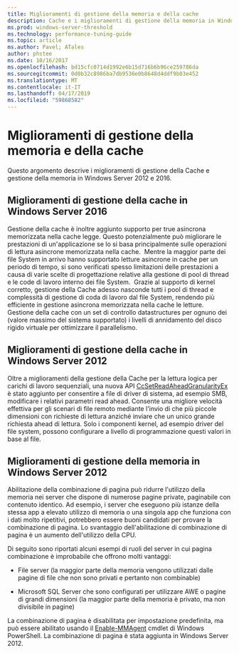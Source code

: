 ```yaml
---
title: Miglioramenti di gestione della memoria e della cache
description: Cache e i miglioramenti di gestione della memoria in Windows Server 2016
ms.prod: windows-server-threshold
ms.technology: performance-tuning-guide
ms.topic: article
ms.author: Pavel; ATales
author: phstee
ms.date: 10/16/2017
ms.openlocfilehash: bd15cfc0714d1992e6b15d716b6b96ce259786da
ms.sourcegitcommit: 0d0b32c8986ba7db9536e0b8648d4ddf9b03e452
ms.translationtype: MT
ms.contentlocale: it-IT
ms.lasthandoff: 04/17/2019
ms.locfileid: "59868582"
---
```

# <a name="cache-and-memory-manager-improvements"></a>Miglioramenti di gestione della memoria e della cache

Questo argomento descrive i miglioramenti di gestione della Cache e gestione della memoria in Windows Server 2012 e 2016.

## <a name="cache-manager-improvements-in-windows-server-2016"></a>Miglioramenti di gestione della cache in Windows Server 2016
Gestione della cache è inoltre aggiunto supporto per true asincrona memorizzata nella cache legge.
Questo potenzialmente può migliorare le prestazioni di un'applicazione se lo si basa principalmente sulle operazioni di lettura asincrone memorizzata nella cache.  Mentre la maggior parte dei file System in arrivo hanno supportato letture asincrone in cache per un periodo di tempo, si sono verificati spesso limitazioni delle prestazioni a causa di varie scelte di progettazione relative alla gestione di pool di thread e le code di lavoro interno dei file System.  Grazie al supporto di kernel corretto, gestione della Cache adesso nasconde tutti i pool di thread e complessità di gestione di coda di lavoro dal file System, rendendo più efficiente in gestione asincrona memorizzata nella cache le letture. Gestione della cache con un set di controllo datastructures per ognuno dei (valore massimo del sistema supportato) i livelli di annidamento del disco rigido virtuale per ottimizzare il parallelismo.


## <a name="cache-manager-improvements-in-windows-server-2012"></a>Miglioramenti di gestione della cache in Windows Server 2012
Oltre a miglioramenti della gestione della Cache per la lettura logica per carichi di lavoro sequenziali, una nuova API [CcSetReadAheadGranularityEx](https://msdn.microsoft.com/library/windows/hardware/hh406341.aspx) è stato aggiunto per consentire a file di driver di sistema, ad esempio SMB, modificare i relativi parametri read ahead. Consente una migliore velocità effettiva per gli scenari di file remoto mediante l'invio di che più piccole dimensioni con richieste di lettura anziché inviare che un unico grande richiesta ahead di lettura. Solo i componenti kernel, ad esempio driver del file system, possono configurare a livello di programmazione questi valori in base al file.

## <a name="memory-manager-improvements-in-windows-server-2012"></a>Miglioramenti di gestione della memoria in Windows Server 2012
Abilitazione della combinazione di pagina può ridurre l'utilizzo della memoria nei server che dispone di numerose pagine private, paginabile con contenuto identico. Ad esempio, i server che eseguono più istanze della stessa app a elevato utilizzo di memoria o una singola app che funziona con i dati molto ripetitivi, potrebbero essere buoni candidati per provare la combinazione di pagina. Lo svantaggio dell'abilitazione di combinazione di pagina è un aumento dell'utilizzo della CPU.

Di seguito sono riportati alcuni esempi di ruoli del server in cui pagina combinazione è improbabile che offrono molti vantaggi:

-   File server (la maggior parte della memoria vengono utilizzati dalle pagine di file che non sono privati e pertanto non combinable)

-   Microsoft SQL Server che sono configurati per utilizzare AWE o pagine di grandi dimensioni (la maggior parte della memoria è privato, ma non divisibile in pagine)

La combinazione di pagina è disabilitata per impostazione predefinita, ma può essere abilitato usando il [Enable-MMAgent](https://technet.microsoft.com/library/jj658954.aspx) cmdlet di Windows PowerShell. La combinazione di pagina è stata aggiunta in Windows Server 2012.
